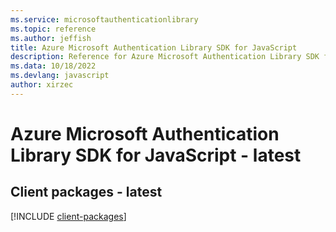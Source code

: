 ```yaml
---
ms.service: microsoftauthenticationlibrary
ms.topic: reference
ms.author: jeffish
title: Azure Microsoft Authentication Library SDK for JavaScript
description: Reference for Azure Microsoft Authentication Library SDK for JavaScript
ms.data: 10/18/2022
ms.devlang: javascript
author: xirzec
---
```

# Azure Microsoft Authentication Library SDK for JavaScript - latest

## Client packages - latest
[!INCLUDE [client-packages](microsoft-authentication-library-client-index.md)]